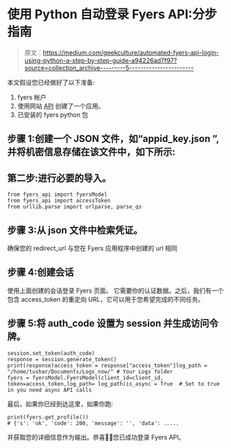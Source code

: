 # 使用 Python 自动登录 Fyers API:分步指南

> 原文：<https://medium.com/geekculture/automated-fyers-api-login-using-python-a-step-by-step-guide-a94226ad7f97?source=collection_archive---------5----------------------->

本文假设您已经做好了以下准备:

1.  fyers 帐户
2.  使用网站 [API](https://api-dashboard.fyers.in/v2/dashboard) 创建了一个应用。
3.  已安装的 fyers python 包

## 步骤 1:创建一个 JSON 文件，如“appid_key.json ”,并将机密信息存储在该文件中，如下所示:

## 第二步:进行必要的导入。

```
from fyers_api import fyersModel
from fyers_api import accessToken
from urllib.parse import urlparse, parse_qs
```

## 步骤 3:从 json 文件中检索凭证。

确保您的 redirect_url 与您在 Fyers 应用程序中创建的 url 相同

## 步骤 4:创建会话

使用上面创建的会话登录 Fyers 页面。
它需要你的认证数据。之后，我们有一个包含 access_token 的重定向 URL，它可以用于您希望完成的不同任务。

## 步骤 5:将 auth_code 设置为 session 并生成访问令牌。

```
session.set_token(auth_code)
response = session.generate_token()
print(response)access_token = response["access_token"]log_path = "/home/tushar/Documents/Logs_now/" # Your Logs folder
fyers = fyersModel.FyersModel(client_id=client_id, token=access_token,log_path= log_path)is_async = True  # Set to true in you need async API calls 
```

最后，如果你已经到达这里，如果你跑:

```
print(fyers.get_profile())
# {'s': 'ok', 'code': 200, 'message': '', 'data': .....
```

并获取您的详细信息作为输出。恭喜🙌🎉您已成功登录 Fyers API。